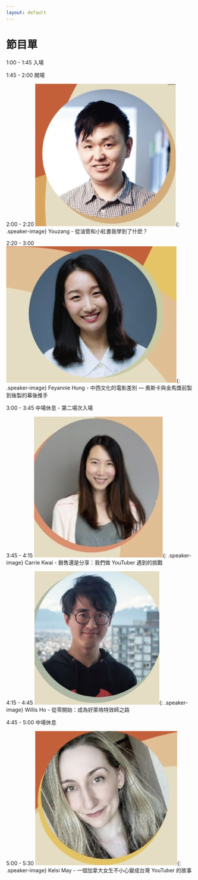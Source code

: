 ```yaml
---
layout: default
---
```


<link rel="stylesheet" href="styles.css">

# 節目單

<span class="highlight">1:00 - 1:45</span> 入場

<span class="highlight">1:45 - 2:00</span> 開場

<span class="highlight">2:00 - 2:20</span> ![Speaker 3](youzang.png){: .speaker-image} Youzang - 從油管和小紅書我學到了什麽？

<span class="highlight">2:20 - 3:00</span> ![Speaker 4](Fey.png){: .speaker-image} Feyannie Hung - 中西文化的電影差別 — 奧斯卡與金馬獎前製到後製的幕後推手

<span class="highlight">3:00 - 3:45</span> 中場休息 - 第二場次入場

<span class="highlight">3:45 - 4:15</span> ![Speaker 3](carrie.png){: .speaker-image} Carrie Kwai - 銷售還是分享：我們做 YouTuber 遇到的挑戰

<span class="highlight">4:15 - 4:45</span> ![Speaker 3](willis.png){: .speaker-image} Willis Ho - 從零開始：成為好萊塢特效師之路

<span class="highlight">4:45 - 5:00</span> 中場休息

<span class="highlight">5:00 - 5:30</span> ![Speaker 3](keisi.png){: .speaker-image} Kelsi May - 一個加拿大女生不小心變成台灣 YouTuber 的故事
